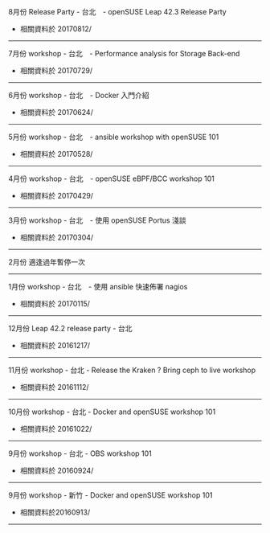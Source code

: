 ﻿8月份 Release Party - 台北　- openSUSE Leap 42.3 Release Party
* 相關資料於 20170812/

---------------------------

7月份 workshop - 台北　- Performance analysis for Storage Back-end
* 相關資料於 20170729/

---------------------------

6月份 workshop - 台北　- Docker 入門介紹
* 相關資料於 20170624/

---------------------------

5月份 workshop - 台北　- ansible workshop with openSUSE 101
* 相關資料於 20170528/

---------------------------

4月份 workshop - 台北　- openSUSE eBPF/BCC workshop 101
* 相關資料於 20170429/

---------------------------

3月份 workshop - 台北　- 使用 openSUSE Portus 淺談
* 相關資料於 20170304/

---------------------------

2月份 適逢過年暫停一次

---------------------------

1月份 workshop - 台北　- 使用 ansible 快速佈署 nagios
* 相關資料於 20170115/

---------------------------

12月份 Leap 42.2 release party - 台北
* 相關資料於 20161217/

---------------------------

11月份 workshop - 台北 - Release the Kraken ? Bring ceph to live workshop
* 相關資料於 20161112/

---------------------------

10月份 workshop - 台北 - Docker and openSUSE workshop 101
* 相關資料於 20161022/

---------------------------

9月份 workshop - 台北 - OBS workshop 101
* 相關資料於 20160924/

---------------------------

9月份 workshop - 新竹 - Docker and openSUSE workshop 101
* 相關資料於20160913/

---------------------------


